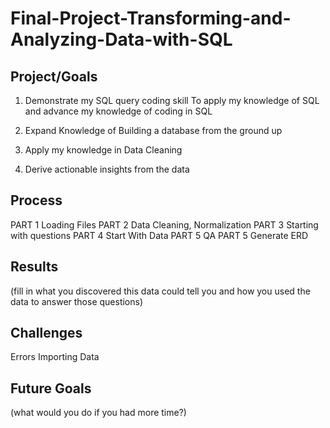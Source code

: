 # Final-Project-Transforming-and-Analyzing-Data-with-SQL

## Project/Goals
1. Demonstrate my SQL query coding skill
To apply my knowledge of SQL and advance my knowledge of coding in SQL

2. Expand Knowledge of Building a database from the ground up

3. Apply my knowledge in Data Cleaning

4. Derive actionable insights from the data


## Process
PART 1 Loading Files
PART 2 Data Cleaning, Normalization
PART 3 Starting with questions
PART 4 Start With Data
PART 5 QA 
PART 5 Generate ERD


## Results
(fill in what you discovered this data could tell you and how you used the data to answer those questions)

## Challenges 
Errors Importing Data



## Future Goals
(what would you do if you had more time?)
